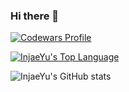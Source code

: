 ### Hi there 👋
[![Codewars Profile](https://www.codewars.com/users/InjaeYu/badges/small)](https://www.codewars.com/users/InjaeYu)

[![InjaeYu's Top Language](https://github-readme-stats.vercel.app/api/top-langs/?username=InjaeYu&layout=compact)](https://github.com/InjaeYu/github-readme-stats)

![InjaeYu's GitHub stats](https://github-readme-stats.vercel.app/api?username=InjaeYu&show_icons=true&theme=radical)
